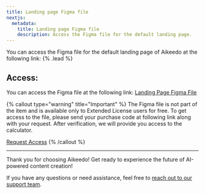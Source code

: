 ```yaml
---
title: Landing page Figma file
nextjs:
  metadata:
    title: Landing page Figma file
    description: Access the Figma file for the default landing page.
---
```


You can access the Figma file for the default landing page of Aikeedo at the following link: {% .lead %}

## Access:

You can access the Figma file at the following link: [Landing Page Figma File](https://drive.google.com/drive/folders/1AHqGqHT6tQyRwRxS2v2j0RngxGbqr_pA?usp=drive_link)

{% callout type="warning" title="Important" %}
The Figma file is not part of the item and is available only to Extended License users for free. To get access to the file, please send your purchase code at following link along with your request. After verification, we will provide you access to the calculator.

[Request Access](https://drive.google.com/drive/folders/1AHqGqHT6tQyRwRxS2v2j0RngxGbqr_pA?usp=drive_link)
{% /callout %}

---

Thank you for choosing Aikeedo! Get ready to experience the future of AI-powered content creation!

If you have any questions or need assistance, feel free to [reach out to our support team](mailto:support@aikeedo.com).
